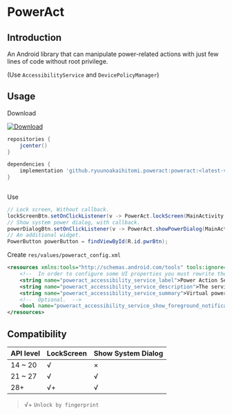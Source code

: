 # PowerAct

## Introduction

An Android library that can manipulate power-related actions with just few lines of code without root privilege.

(Use `AccessibilityService` and `DevicePolicyManager`)

## Usage

Download

[ ![Download](https://api.bintray.com/packages/ryuunoakaihitomi/maven/poweract/images/download.svg) ](https://bintray.com/ryuunoakaihitomi/maven/poweract/_latestVersion)

```gradle
repositories {
    jcenter()
}

dependencies {
    implementation 'github.ryuunoakaihitomi.poweract:poweract:<latest-version>'
}
    
```

Use

```java
// Lock screen, Without callback.
lockScreenBtn.setOnClickListener(v -> PowerAct.lockScreen(MainActivity.this));
// Show system power dialog, with callback.
powerDialogBtn.setOnClickListener(v -> PowerAct.showPowerDialog(MainActivity.this, callback));
// An additional widget.
PowerButton powerButton = findViewById(R.id.pwrBtn);
```

Create `res/values/poweract_config.xml`

```xml
<resources xmlns:tools="http://schemas.android.com/tools" tools:ignore="UnusedResources">
    <!--  In order to configure some UI properties you must rewrite the res of the library.  -->
    <string name="poweract_accessibility_service_label">Power Action Service</string>
    <string name="poweract_accessibility_service_description">The service is used to perform some power action without reaching the actual power button on the side of the phone. It will never collect any user data.</string>
    <string name="poweract_accessibility_service_summary">Virtual power key accessibility service.</string>
    <!--  Optional.  -->
    <bool name="poweract_accessibility_service_show_foreground_notification">true</bool>
</resources>
```

## Compatibility

API level|LockScreen|Show System Dialog
-|-|-
14 ~ 20 |√|×
21 ~ 27 |√|√
28+|√+|√

> √+ `Unlock by fingerprint`